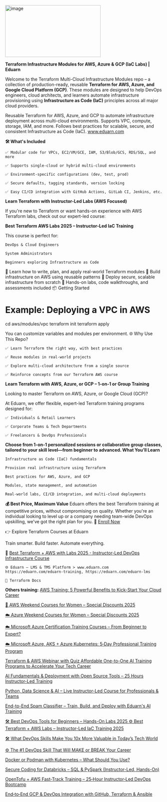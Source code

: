 <img width="306" height="166" alt="image" src="https://github.com/user-attachments/assets/8ef84c92-838e-4d80-be73-8b0fe49979ce" />

**Terraform Infrastructure Modules for AWS, Azure & GCP (IaC Labs) | Eduarn**

Welcome to the Terraform Multi-Cloud Infrastructure Modules repo – a collection of production-ready, reusable **Terraform for AWS, Azure, and Google Cloud Platform (GCP)**. These modules are designed to help DevOps engineers, cloud architects, and learners automate infrastructure provisioning using **Infrastructure as Code (IaC)** principles across all major cloud providers.

Reusable Terraform for AWS, Azure, and GCP to automate infrastructure deployment across multi-cloud environments. Supports VPC, compute, storage, IAM, and more. Follows best practices for scalable, secure, and consistent Infrastructure as Code (IaC). www.eduarn.com

**🛠 What's Included**

    ✅ Modular code for VPCs, EC2/VM/GCE, IAM, S3/Blob/GCS, RDS/SQL, and more

    ✅ Supports single-cloud or hybrid multi-cloud environments

    ✅ Environment-specific configurations (dev, test, prod)

    ✅ Secure defaults, tagging standards, version locking

    ✅ Easy CI/CD integration with GitHub Actions, GitLab CI, Jenkins, etc.

**Learn Terraform with Instructor-Led Labs (AWS Focused)**

If you're new to Terraform or want hands-on experience with AWS Terraform labs, check out our expert-led course:

**Best Terraform AWS Labs 2025 – Instructor-Led IaC Training**

This course is perfect for:

    DevOps & Cloud Engineers

    System Administrators

    Beginners exploring Infrastructure as Code

🔹 Learn how to write, plan, and apply real-world Terraform modules
🔹 Build infrastructure on AWS using reusable patterns
🔹 Deploy secure, scalable infrastructure from scratch
🔹 Hands-on labs, code walkthroughs, and assessments included
📦 Getting Started

# Example: Deploying a VPC in AWS
cd aws/modules/vpc
terraform init
terraform apply

You can customize variables and modules per environment.
🌐 Why Use This Repo?

    ✅ Learn Terraform the right way, with best practices

    ✅ Reuse modules in real-world projects

    ✅ Explore multi-cloud architecture from a single source

    ✅ Reinforce concepts from our Terraform AWS course


**Learn Terraform with AWS, Azure, or GCP – 1-on-1 or Group Training**

Looking to master Terraform on AWS, Azure, or Google Cloud (GCP)?

At Eduarn, we offer flexible, expert-led Terraform training programs designed for:

    ✅ Individuals & Retail Learners

    ✅ Corporate Teams & Tech Departments

    ✅ Freelancers & DevOps Professionals

**Choose from 1-on-1 personalized sessions or collaborative group classes, tailored to your skill level—from beginner to advanced.
What You’ll Learn**

    Infrastructure as Code (IaC) fundamentals

    Provision real infrastructure using Terraform

    Best practices for AWS, Azure, and GCP

    Modules, state management, and automation

    Real-world labs, CI/CD integration, and multi-cloud deployments

**💰 Best Price, Maximum Value**
Eduarn offers the best Terraform training at competitive prices, without compromising on quality. Whether you're an individual looking to level up or a company needing team-wide DevOps upskilling, we've got the right plan for you.
🔗 <a href="https://eduarn.com/?search=terraform#course">Enroll Now</a>

👉 Explore Terraform Courses at Eduarn

Train smarter. Build faster. Automate everything.


🔗 <a href="https://eduarn.com/training/terraform-aws/best-terraform-aws-labs-2025-instructor-led-iac">Best Terraform + AWS with Labs 2025 - Instructor-Led DevOps Infrastructure Course </a>

    🌐 Eduarn – LMS & TMS Platform > www.eduarn.com https://eduarn.com/eduarn-training, https://eduarn.com/eduarn-lms

    📘 Terraform Docs


**Others training:**
 <a href="https://eduarn.com/training/aws/aws-training-5-powerful-benefits-to-kick-start-your-cloud-career" title="AWS Training: 5 Powerful Benefits to Kick-Start Your Cloud Career">AWS Training: 5 Powerful Benefits to Kick-Start Your Cloud Career</a>

<a href="https://eduarn.com/training/aws/aws-weekend-courses-for-women-special-discounts-2025" title="AWS Weekend Courses for Women 2025">🚀 AWS Weekend Courses for Women – Special Discounts 2025</a>

<a href="https://eduarn.com/training/azure/azure-weekend-courses-for-women-special-discounts-2025" title="Azure Weekend Courses for Women 2025">☁️ Azure Weekend Courses for Women – Special Discounts 2025</a>

<a href="https://eduarn.com/training/azure/microsoft-azure-certification-training-courses" title="Microsoft Azure Certification Training Courses From Beginner to Expert?">
    ☁️ Microsoft Azure Certification Training Courses – From Beginner to Expert?
  </a>

<a href="https://eduarn.com/training/azure/aks-azure-kubernetes-5‑day-professional-training-on-microsoft-cloud" 
  title="AKS + Azure Kubernetes: 5‑Day Professional Training Program">
    ☁️ Microsoft Azure, AKS + Azure Kubernetes: 5‑Day Professional Training Program
  </a> 

<a href="https://eduarn.com/webinar/terraform-aws-webinar" title="Terraform & AWS Webinar with Quiz">
      Terraform & AWS Webinar with Quiz
  </a>

<a href="https://eduarn.com/training/ai/affordable-one-to-one-ai-training-programs" title="Affordable One-to-One AI Training Programs to Accelerate Your Tech Career">
      Affordable One-to-One AI Training Programs to Accelerate Your Tech Career
  </a>

<a href="https://eduarn.com/training/ai/ai-fundamentals-deployment-with-open-source-tools-25-hours-instructor-led-training" 
title="AI Fundamentals & Deployment with Open Source Tools – 25 Hours Instructor-Led Training">
      AI Fundamentals & Deployment with Open Source Tools – 25 Hours Instructor-Led Training
</a>

<a href="https://eduarn.com/training/ai/python-data-science-and-ai-expert-instructor-led-course" title="Python, Data Science & AI – Live Instructor-Led Course for Professionals & Teams ">
      Python, Data Science & AI – Live Instructor-Led Course for Professionals & Teams 
</a>

<a href="https://eduarn.com/training/ai/end-to-end-spam-classifier-train-build-deploy-with-eduarn-ai-learning" 
title="End-to-End Spam Classifier – Train, Build, and Deploy with Eduarn's AI Training">
      End-to-End Spam Classifier – Train, Build, and Deploy with Eduarn's AI Training
</a>

<a href="https://eduarn.com/training/devops/best-devops-tools-for-beginners-2025" title="DevOps Tools for Beginners 2025">
    🛠️ Best DevOps Tools for Beginners – Hands-On Labs 2025
  </a>

<a href="https://eduarn.com/training/terraform-aws/best-terraform-aws-labs-2025-instructor-led-iac" title="Terraform AWS Instructor-Led Labs 2025">
    ⚙️ Best Terraform + AWS Labs – Instructor-Led IaC Training 2025
  </a>

<a href="https://eduarn.com/training/devops/what-devops-skills-make-you-10x-more-valuable-in-today-tech-world" 
  title="What DevOps Skills Make You 10x More Valuable in Today’s Tech World">
    🛠️ What DevOps Skills Make You 10x More Valuable in Today’s Tech World
  </a>

<a href="https://eduarn.com/training/devops/the-no-1-devops-skill-that-will-make-or-break-your-career" 
  title="The #1 DevOps Skill That Will MAKE or BREAK Your Career">
    ⚙️ The #1 DevOps Skill That Will MAKE or BREAK Your Career
  </a>

<a href="https://eduarn.com/training/containers-orchestrator/docker-or-podman-with-kubernetes" title="Docker or Podman with Kubernetes – What Should You Use?">
  Docker or Podman with Kubernetes – What Should You Use?
</a>

<a href="https://eduarn.com/training/data-engineering/secure-databricks-pyspark-course"
title="Secure Coding for Databricks – SQL & PySpark (Instructor-Led, Hands-On)">
  Secure Coding for Databricks – SQL & PySpark (Instructor-Led, Hands-On)
</a>

<a href="https://eduarn.com/training/opentofu/best-opentofu-aws-labs-instructor-led-iac"
title="OpenTofu + AWS Fast‑Track Training – 25‑Hour Instructor‑Led DevOps Bootcamp">
  OpenTofu + AWS Fast‑Track Training – 25‑Hour Instructor‑Led DevOps Bootcamp
</a>

<a href="https://eduarn.com/training/gcp/devops-gcp-ansible-terraform-github"
title="End‑to‑End GCP & DevOps Integration with GitHub, Terraform & Ansible">
  End‑to‑End GCP & DevOps Integration with GitHub, Terraform & Ansible
</a> 
